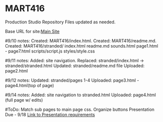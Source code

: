 # MART416
<This content is the property of Eric J Wilsey>

Production Studio Repository
Files updated as needed.

Base URL for site:[Main Site](https://ewilsey.github.io/MART416)

#9/10 notes:
Created: MART416/index.html.
Created: MART416/readme.md.
Created: MART416/stranded/
          index.html
          readme.md
          sounds.html
          page1.html - page7.html
          scripts/script.js
          styles/style.css

#9/11 notes:
Added: site navigation.
Replaced: stranded/index.html -> stranded/stranded.html
Updated:  stranded/readme.md file
Uploaded: page2.html

#9/12 notes:
Updated: stranded/pages 1-4
Uploaded: page3.html - page4.html(top of page)

#9/14 notes:
Added: site navigation to stranded.html
Uploaded: page4.html (full page w/ edits)

#ToDo:
Match sub pages to main page css.
Organize buttons
Presentation Due - 9/18
[Link to Presentation requirements](https://moodle.umt.edu/course/view.php?id=28576#section-2)
